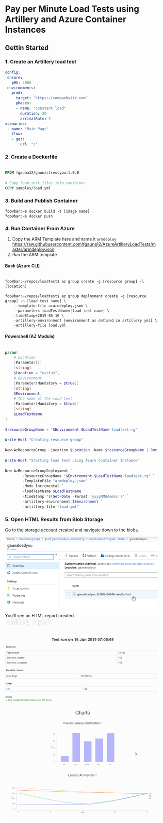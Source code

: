 
# Pay per Minute Load Tests using Artillery and Azure Container Instances

## Gettin Started

### 1. Create an Artillery load test

``` yaml
config:
 ensure:
   p95: 3000
 environments:
   prod:
     target: 'https://somewebsite.com'
     phases:
     - name: "constant load"
       duration: 20
       arrivalRate: 5
scenarios:
 - name: "Main Page"
   flow:
   - get:
       url: "/"
```

### 2. Create a Dockerfile

``` Dockerfile

FROM fgauna12/gaunastressyou:1.0.0

# Copy load test files into container
COPY samples/load.yml .

```

### 3. Build and Publish Container

``` console
foo@bar:~$ docker build -t [image name] . 
foo@bar:~$ docker push
```

### 4. Run Container From Azure

1. Copy the ARM Template here and name it `armdeploy`
https://raw.githubusercontent.com/fgauna12/AzureArtilleryLoadTests/master/armdeploy.json
2. Run the ARM template

#### Bash (Azure CLI)

``` console

foo@bar:~/repos/loadtest$ az group create -g [resource group] -l [location]

foo@bar:~/repos/loadtest$ az group deployment create -g [resource group] -n [load test name] \
    --template-file azuredeploy.json \
    --parameters loadTestName=[load test name] \
    -timeStamp=2019-06-16 \
    -artillery-environment [environment as defined in artillery yml] \
    -artillery-file load.yml

```

#### Powershell (AZ Module)

``` powershell

param(
    # Location
    [Parameter()]
    [string]
    $Location = "eastus",
    # Environment
    [Parameter(Mandatory = $true)]
    [string]
    $Environment,
    # The name of the load test
    [Parameter(Mandatory = $true)]
    [string]
    $LoadTestName
)

$resourceGroupName = "$Environment-$LoadTestName-loadtest-rg"

Write-Host "Creating resource group"

New-AzResourceGroup -Location $Location -Name $resourceGroupName | Out-Null

Write-Host "Starting load test using Azure Container Instance"

New-AzResourceGroupDeployment `
        -ResourceGroupName "$Environment-$LoadTestName-loadtest-rg" `
        -TemplateFile "armdeploy.json" `
        -Mode Incremental `
        -loadTestName $LoadTestName `
        -timeStamp "$(Get-Date -Format 'yyyyMMddmmss')" `
        -artillery-environment $Environment `
        -artillery-file "load.yml"

```


### 5. Open HTML Results from Blob Storage

Go to the storage account created and navigate down to the blobs. 

![](images/chrome_2019-06-16_08-03-50.png)

You'll see an HTML report created.
![](images/chrome_2019-06-16_08-18-48.png)



